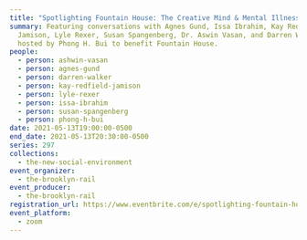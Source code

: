 ```yaml
---
title: "Spotlighting Fountain House: The Creative Mind & Mental Illness "
summary: Featuring conversations with Agnes Gund, Issa Ibrahim, Kay Redfield
  Jamison, Lyle Rexer, Susan Spangenberg, Dr. Aswin Vasan, and Darren Walker
  hosted by Phong H. Bui to benefit Fountain House.
people:
  - person: ashwin-vasan
  - person: agnes-gund
  - person: darren-walker
  - person: kay-redfield-jamison
  - person: lyle-rexer
  - person: issa-ibrahim
  - person: susan-spangenberg
  - person: phong-h-bui
date: 2021-05-13T19:00:00-0500
end_date: 2021-05-13T20:30:00-0500
series: 297
collections:
  - the-new-social-environment
event_organizer:
  - the-brooklyn-rail
event_producer:
  - the-brooklyn-rail
registration_url: https://www.eventbrite.com/e/spotlighting-fountain-house-the-creative-mind-mental-illness-tickets-153883111529
event_platform:
  - zoom
---
```

